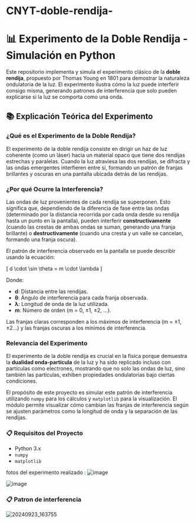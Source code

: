 # CNYT-doble-rendija-
# 📊 Experimento de la Doble Rendija - Simulación en Python

Este repositorio implementa y simula el experimento clásico de la **doble rendija**, propuesto por Thomas Young en 1801 para demostrar la naturaleza ondulatoria de la luz. El experimento ilustra cómo la luz puede interferir consigo misma, generando patrones de interferencia que solo pueden explicarse si la luz se comporta como una onda.

## 📚 Explicación Teórica del Experimento

### ¿Qué es el Experimento de la Doble Rendija?
El experimento de la doble rendija consiste en dirigir un haz de luz coherente (como un láser) hacia un material opaco que tiene dos rendijas estrechas y paralelas. Cuando la luz atraviesa las dos rendijas, se difracta y las ondas emergentes interfieren entre sí, formando un patrón de franjas brillantes y oscuras en una pantalla ubicada detrás de las rendijas.

### ¿Por qué Ocurre la Interferencia?
Las ondas de luz provenientes de cada rendija se superponen. Esto significa que, dependiendo de la diferencia de fase entre las ondas (determinado por la distancia recorrida por cada onda desde su rendija hasta un punto en la pantalla), pueden interferir **constructivamente** (cuando las crestas de ambas ondas se suman, generando una franja brillante) o **destructivamente** (cuando una cresta y un valle se cancelan, formando una franja oscura).

El patrón de interferencia observado en la pantalla se puede describir usando la ecuación:

\[
d \cdot \sin \theta = m \cdot \lambda
\]

Donde:

- **d**: Distancia entre las rendijas.
- **θ**: Ángulo de interferencia para cada franja observada.
- **λ**: Longitud de onda de la luz utilizada.
- **m**: Número de orden (m = 0, ±1, ±2, ...).

Las franjas claras corresponden a los máximos de interferencia (m = ±1, ±2...) y las franjas oscuras a los mínimos de interferencia.

### Relevancia del Experimento
El experimento de la doble rendija es crucial en la física porque demuestra la **dualidad onda-partícula** de la luz y ha sido replicado incluso con partículas como electrones, mostrando que no solo las ondas de luz, sino también las partículas, exhiben propiedades ondulatorias bajo ciertas condiciones.



El propósito de este proyecto es simular este patrón de interferencia utilizando `numpy` para los cálculos y `matplotlib` para la visualización. El módulo permite visualizar cómo cambian las franjas de interferencia según se ajusten parámetros como la longitud de onda y la separación de las rendijas.

### 📋 Requisitos del Proyecto

- Python 3.x
- `numpy`
- `matplotlib`

fotos del experimento realizado :
![image](https://github.com/user-attachments/assets/a042c7ab-9eba-4fdb-a58a-b3c3ad1f0e5d)

![image](https://github.com/user-attachments/assets/a1d3378f-3757-4e48-a9f1-79b152b91caf)

### 📋 Patron de interferencia

![20240923_163755](https://github.com/user-attachments/assets/851fff3a-09df-4961-9e7d-9c6d2e877273)



  

